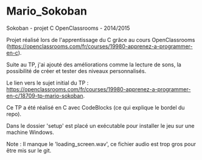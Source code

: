 # Mario_Sokoban
Sokoban - projet C OpenClassrooms - 2014/2015

Projet réalisé lors de l'apprentissage du C grâce au cours OpenClassrooms (https://openclassrooms.com/fr/courses/19980-apprenez-a-programmer-en-c).

Suite au TP, j'ai ajouté des améliorations comme la lecture de sons, la possibilité de créer et tester des niveaux personnalisés.

Le lien vers le sujet initial du TP : https://openclassrooms.com/fr/courses/19980-apprenez-a-programmer-en-c/18709-tp-mario-sokoban.

Ce TP a été réalisé en C avec CodeBlocks (ce qui explique le bordel du repo).

Dans le dossier 'setup' est placé un exécutable pour installer le jeu sur une machine Windows.

Note : Il manque le 'loading_screen.wav', ce fichier audio est trop gros pour être mis sur le git.
